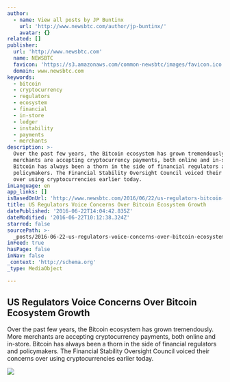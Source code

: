 ```yaml
---
author:
  - name: View all posts by JP Buntinx
    url: 'http://www.newsbtc.com/author/jp-buntinx/'
    avatar: {}
related: []
publisher:
  url: 'http://www.newsbtc.com'
  name: NEWSBTC
  favicon: 'https://s3.amazonaws.com/common-newsbtc/images/favicon.ico'
  domain: www.newsbtc.com
keywords:
  - bitcoin
  - cryptocurrency
  - regulators
  - ecosystem
  - financial
  - in-store
  - ledger
  - instability
  - payments
  - merchants
description: >-
  Over the past few years, the Bitcoin ecosystem has grown tremendously. More
  merchants are accepting cryptocurrency payments, both online and in-store.
  Bitcoin has always been a thorn in the side of financial regulators and
  policymakers. The Financial Stability Oversight Council voiced their concerns
  over using cryptocurrencies earlier today.
inLanguage: en
app_links: []
isBasedOnUrl: 'http://www.newsbtc.com/2016/06/22/us-regulators-bitcoin-growth/'
title: US Regulators Voice Concerns Over Bitcoin Ecosystem Growth
datePublished: '2016-06-22T14:04:42.835Z'
dateModified: '2016-06-22T10:12:38.324Z'
starred: false
sourcePath: >-
  _posts/2016-06-22-us-regulators-voice-concerns-over-bitcoin-ecosystem-growth.md
inFeed: true
hasPage: false
inNav: false
_context: 'http://schema.org'
_type: MediaObject

---
```

<article style=""><h1>US Regulators Voice Concerns Over Bitcoin Ecosystem Growth</h1><p>Over the past few years, the Bitcoin ecosystem has grown tremendously. More merchants are accepting cryptocurrency payments, both online and in-store. Bitcoin has always been a thorn in the side of financial regulators and policymakers. The Financial Stability Oversight Council voiced their concerns over using cryptocurrencies earlier today.</p><img src="http://s3.amazonaws.com/main-newsbtc-images/2016/06/22100618/shutterstock_392166814.jpg" /></article>